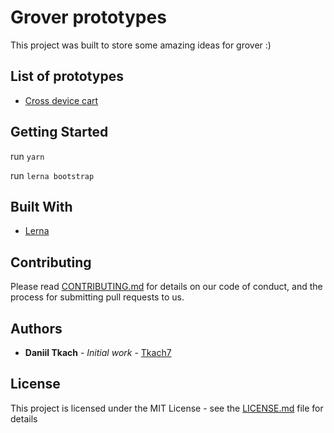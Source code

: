 # Grover prototypes

This project was built to store some amazing ideas for grover :)

## List of prototypes
* [Cross device cart](https://github.com/devsbb/grover-prototypes/tree/master/packages/cross-device-cart)

## Getting Started
run ```yarn```

run ```lerna bootstrap```

## Built With

* [Lerna](https://github.com/lerna/lerna/)

## Contributing

Please read [CONTRIBUTING.md](https://gist.github.com/PurpleBooth/b24679402957c63ec426) for details on our code of conduct, and the process for submitting pull requests to us.

## Authors

* **Daniil Tkach** - *Initial work* - [Tkach7](https://github.com/tkach7)

## License

This project is licensed under the MIT License - see the [LICENSE.md](LICENSE.md) file for details
